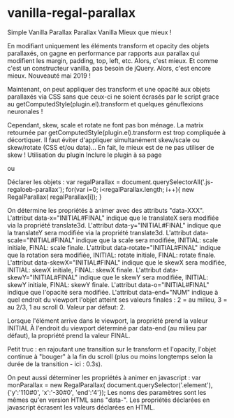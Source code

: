 # vanilla-regal-parallax
Simple Vanilla Parallax
Parallax Vanilla
Mieux que mieux !

En modifiant uniquement les éléments transform et opacity des objets parallaxés, on gagne en performance par rapports aux parallax qui modifient les margin, padding, top, left, etc. Alors, c'est mieux.
Et comme c'est un constructeur vanilla, pas besoin de jQuery. Alors, c'est encore mieux.
Nouveauté mai 2019 !

Maintenant, on peut appliquer des transform et une opacité aux objets parallaxés via CSS sans que ceux-ci ne soient écrasés par le script grace au getComputedStyle(plugin.el).transform et quelques génuflexions neuronales !

Cependant, skew, scale et rotate ne font pas bon ménage.
La matrix retournée par getComputedStyle(plugin.el).transform est trop compliquée à décortiquer.
Il faut éviter d'appliquer simultanément skew/scale ou skew/rotate (CSS et/ou data)...
En fait, le mieux est de ne pas utiliser de skew !
Utilisation du plugin
Inclure le plugin à sa page

<script type="text/javascript" src="js/regal-parallax-vanilla.js"></script>
ou
<script type="text/javascript" src="js/regal-parallax-vanilla.min.js"></script>
Déclarer les objets :
var regalParallax = document.querySelectorAll('.js-regaloeb-parallax');
for(var i=0; i<regalParallax.length; i++){
    new RegalParallax( regalParallax[i]);
}

On détermine les propriétés à animer avec des attributs "data-XXX".
L'attribut data-x="INITIAL#FINAL" indique que le translateX sera modifiée via la propriété translate3d.
L'attribut data-y="INITIAL#FINAL" indique que la translateY sera modifiée via la propriété translate3d.
L'attribut data-scale="INITIAL#FINAL" indique que la scale sera modifiée, INITIAL: scale initiale, FINAL: scale finale.
L'attribut data-rotate="INITIAL#FINAL" indique que la rotation sera modifiée, INITIAL: rotate initiale, FINAL: rotate finale.
L'attribut data-skewX="INITIAL#FINAL" indique que le skewX sera modifiée, INITIAL: skewX initiale, FINAL: skewX finale.
L'attribut data-skewY="INITIAL#FINAL" indique que le skewY sera modifiée, INITIAL: skewY initiale, FINAL: skewY finale.
L'attribut data-o="INITIAL#FINAL" indique que l'opacité sera modifiée.
L'attribut data-end="NUM" indique à quel endroit du viewport l'objet atteint ses valeurs finales : 2 = au milieu, 3 = au 2/3, 1 au scroll 0. Valeur par défaut: 2.

Lorsque l'élément arrive dans le viewport, la propriété prend la valeur INITIAL
À l'endroit du viewport déterminé par data-end (au milieu par défaut), la propriété prend la valeur FINAL.

Petit truc : en rajoutant une transition sur le transform et l'opacity, l'objet continue à "bouger" à la fin du scroll (plus ou moins longtemps selon la durée de la transition - ici : 0.3s).

On peut aussi déterminer les propriétés à animer en javascript :
var monParallax = new RegalParallax( document.querySelector('.element'), {'y':'110#0', 'x':'-30#0', 'end':'4'});
Les noms des paramètres sont les mêmes qu'en version HTML sans "data-".
Les propriétés déclarées en javascript écrasent les valeurs déclarées en HTML. 
